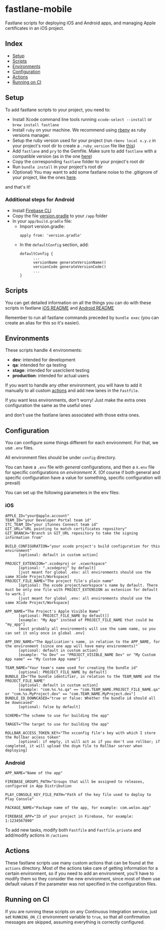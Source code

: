 fastlane-mobile
================
Fastlane scripts for deploying iOS and Android apps, and managing Apple certificates in an iOS project.

## Index

-  [Setup](#setup)
-  [Scripts](#scripts)
-  [Environments](#environments)
-  [Configuration](#configuration)
-  [Actions](#actions)
-  [Running on CI](#running-on-ci)

## Setup

To add fastlane scripts to your project, you need to:

- Install Xcode command line tools running `xcode-select --install` or `brew install fastlane`
- Install `ruby` on your machine. We recommend using [rbenv](http://rbenv.org/) as ruby versions manager.
- Setup the ruby version used for your project (run `rbenv local x.y.z` in your project's root dir to create a `.ruby_version` file like [this](./.ruby_version))
- Add `fastlane` and `pry` to the Gemfile. Make sure to add `fastlane` with a compatible version (as in the one [here](./Gemfile))
- Copy the corresponding `fastlane` folder to your project's root dir
- Run `bundle install` in your project's root dir
- (Optional) You may want to add some fastlane noise to the .gitignore of your project, like the ones [here](./.gitignore).

and that's it!


### Additional steps for Android

* Install [Firebase CLI](https://firebase.google.com/docs/cli#install-cli-mac-linux)
* Copy the file [version.gradle](./android/version.gradle) to your `/app`  folder
* In your `app/build.gradle` file:
	* Import version.gradle: 
      ```
      apply from: 'version.gradle'
      ```
	* In the `defaultConfig` section, add:
      ```
      defaultConfig {
            ...
            versionName generateVersionName()
            versionCode generateVersionCode()
            ...
      }
      ```

## Scripts

You can get detailed information on all the things you can do with these scripts in fastlane [iOS README](./ios/fastlane/README.md) and [Android README](./android/fastlane/README.md)

Remember to run all fastlane commands preceded by `bundle exec` (you can create an alias for this so it's easier).

## Environments

These scripts handle 4 environments:
-  **dev**: intended for development
-  **qa**: intended for qa testing
-  **stage**: intended for user/client testing
-  **production**: intended for actual users

If you want to handle any other environment, you will have to add it manually to all custom [actions](#actions) and add new lanes in the `Fastfile`.

If you want less environments, don't worry! Just make the extra ones configuration the same as the useful ones

and don't use the fastlane lanes associated with those extra ones.


## Configuration

You can configure some things different for each environment. For that, we use `.env` files.

All environment files should be under `config` directory.

You can have a `.env` file with *general* configurations, and then a `X.env` file for specific configurations on *environment X*.
(Of course if both general and specific configuration have a value for something, specific configuration will prevail)

You can set up the following parameters in the env files:

### iOS
```
APPLE_ID="your@apple.account"
TEAM_ID="your Developer Portal team id"
ITC_TEAM_ID="your iTunnes Connect team id"
GIT_URL="URL pointing to match certificates repository"
GIT_BRANCH="Branch in GIT_URL repository to take the signing information from"

BUILD_CONFIGURATION="your xcode project's build configuration for this environment"
      [optional: default in custom action]

PROJECT_EXTENSION=".xcodeproj or .xcworkspace"
      [optional: ".xcodeproj" by default]
      [just meant for global .env: all environments should use the same XCode Project/Workspace]
PROJECT_FILE_NAME="The project file's plain name"
      [optional: The xcode project/workspace's name by default. There must be only one file with PROJECT_EXTENSION as extension for default to work.]
      [just meant for global .env: all environments should use the same XCode Project/Workspace]

APP_NAME="The Project's Apple Visible Name"
      [optional: PROJECT_FILE_NAME by default]]
      [example: "My App" instead of PROJECT_FILE_NAME that could be "my_app"]
      [most probably all environments will use the same name, so you can set it only once in global .env]

APP_ENV_NAME="The Application's name, in relation to the APP_NAME, for the environment (since one app will have many environments)"
      [optional: default in custom action]
      [example: "%s Dev" == "PROJECT_VISIBLE_NAME Dev" or "My Custom App name" == "My Custom App name"]

TEAM_NAME="Your team's name used for creating the bundle id"
      [optional: PROJECT_FILE_NAME by default]
BUNDLE_ID="The bundle identifier, in relation to the TEAM_NAME and the PROJECT_FILE_NAME"
      [optional: default in custom action]
      [example: "com.%s.%s.qa" == "com.TEAM_NAME.PROJECT_FILE_NAME.qa" or "com.%s.MyProject.dev" == "com.TEAM_NAME.MyProject.dev"]
BUNDLE_ID_DOWNCASED="true or false: Whether the bundle id should all be downcased"
      [optional: false by default]

SCHEME="The scheme to use for building the app"

TARGET="The target to use for building the app"

ROLLBAR_ACCESS_TOKEN_KEY="The xcconfig file's key with which I store the Rollbar access token"
      [optional: if empty, it will act as if you don't use rollbar; if completed, it will upload the dsym file to Rollbar server when deploying]
```

### Android
```
APP_NAME="Name of the app"

FIREBASE_GROUPS_PATH="Groups that will be assigned to releases, configured in App Distribution

PLAY_CONSOLE_KEY_FILE_PATH="Path of the key file used to deploy to Play Console"

PACKAGE_NAME="Package name of the app, for example: com.wolox.app"

FIREBASE_APP="ID of your project in Firebase, for example: 1:1234567890"
```

To add new tasks, modify both `Fastfile` and `Fastfile.private` and add/modify actions in `/actions`

## Actions

These fastlane scripts use many custom actions that can be found at the `actions` directory.
Most of the actions take care of getting information for a certain environment, so if you need to add an environment, you'll have to modify them so they consider the new environment, since most of them use default values if the parameter was not specified in the configuration files.


## Running on CI

If you are running these scripts on any Continuous Integration service, just set `RUNNING_ON_CI` environment variable to `true`, so that all confirmation messages are skipped, assuming everything is correctly configured.
